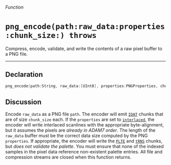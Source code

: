 ###### Function

# `png_encode(path:raw_data:properties:chunk_size:) throws`

Compress, encode, validate, and write the contents of a raw pixel buffer to a PNG file.

------

## Declaration

````swift
png_encode(path:String, raw_data:[UInt8], properties:PNGProperties, chunk_size:Int = 65536) throws
````

## Discussion

Encode `raw_data` as a PNG file `path`. The encoder will emit [`IDAT`](pngchunk.md#case-idat) chunks that are of size `chunk_size` each. If the `properties` are set to [`interlaced`](pngproperties.md#let-interlacedbool), the encoder will write interlaced scanlines with the appropriate byte-alignment, but it assumes the pixels are *already in ADAM7 order*. The length of the `raw_data` buffer must be the correct data size computed by the PNG `properties`. If appropriate, the encoder will write the [`PLTE`](pngchunk.md#case-plte) and [`tRNS`](pngchunk.md#case-trns) chunks, but *does not validate the palette*. You must ensure that none of the indexed samples in the pixel data reference non-existent palette entries. All file and compression streams are closed when this function returns.
